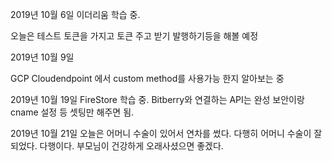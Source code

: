 2019년 10월 6일
이더리움 학습 중.

오늘은 테스트 토큰을 가지고 토큰 주고 받기 발행하기등을 해볼 예정

2019년 10월 9일 

GCP Cloudendpoint 에서 custom method를 사용가능 한지 알아보는 중


2019년 10월 19일 
FireStore 학습 중.
Bitberry와 연결하는 API는 완성
보안이랑 cname 설정 등 셋팅만 해주면 됨.

2019년 10월 21일
오늘은 어머니 수술이 있어서 연차를 썼다.
다행히 어머니 수술이 잘되었다.
다행이다.
부모님이 건강하게 오래사셨으면 좋겠다. 